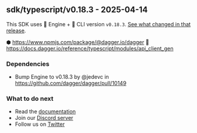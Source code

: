 ## sdk/typescript/v0.18.3 - 2025-04-14

This SDK uses 🚙 Engine + 🚗 CLI version `v0.18.3`. [See what changed in that release](https://github.com/dagger/dagger/releases/tag/v0.18.3).

⬢ https://www.npmjs.com/package/@dagger.io/dagger
📒 https://docs.dagger.io/reference/typescript/modules/api_client_gen

### Dependencies
- Bump Engine to v0.18.3 by @jedevc in https://github.com/dagger/dagger/pull/10149

### What to do next
- Read the [documentation](https://docs.dagger.io/sdk/nodejs)
- Join our [Discord server](https://discord.gg/dagger-io)
- Follow us on [Twitter](https://twitter.com/dagger_io)
